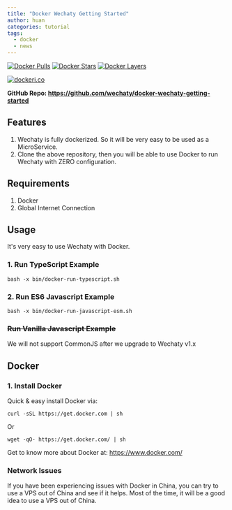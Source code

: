 ```yaml
---
title: "Docker Wechaty Getting Started"
author: huan
categories: tutorial
tags:
  - docker
  - news
---
```


[![Docker Pulls](https://img.shields.io/docker/pulls/wechaty/wechaty.svg?maxAge=2592000)](https://hub.docker.com/r/wechaty/wechaty/)
[![Docker Stars](https://img.shields.io/docker/stars/wechaty/wechaty.svg?maxAge=2592000)](https://hub.docker.com/r/wechaty/wechaty/)
[![Docker Layers](https://images.microbadger.com/badges/image/wechaty/wechaty.svg)](https://microbadger.com/#/images/wechaty/wechaty)

[![dockeri.co](http://dockeri.co/image/wechaty/wechaty)](https://hub.docker.com/r/wechaty/wechaty/)

**GitHub Repo: <https://github.com/wechaty/docker-wechaty-getting-started>**

## Features

1. Wechaty is fully dockerized. So it will be very easy to be used as a MicroService.
1. Clone the above repository, then you will be able to use Docker to run Wechaty with ZERO configuration.

## Requirements

1. Docker
1. Global Internet Connection

## Usage

It's very easy to use Wechaty with Docker.

### 1. Run TypeScript Example

```shell
bash -x bin/docker-run-typescript.sh
```

### 2. Run ES6 Javascript Example

```shell
bash -x bin/docker-run-javascript-esm.sh
```

### ~~Run Vanilla Javascript Example~~

We will not support CommonJS after we upgrade to Wechaty v1.x

## Docker

### 1. Install Docker

Quick & easy install Docker via:

```shell
curl -sSL https://get.docker.com | sh
```

Or

```shell
wget -qO- https://get.docker.com/ | sh
```

Get to know more about Docker at: <https://www.docker.com/>

### Network Issues

If you have been experiencing issues with Docker in China, you can try to use a VPS out of China and see if it helps. Most of the time, it will be a good idea to use a VPS out of China.
